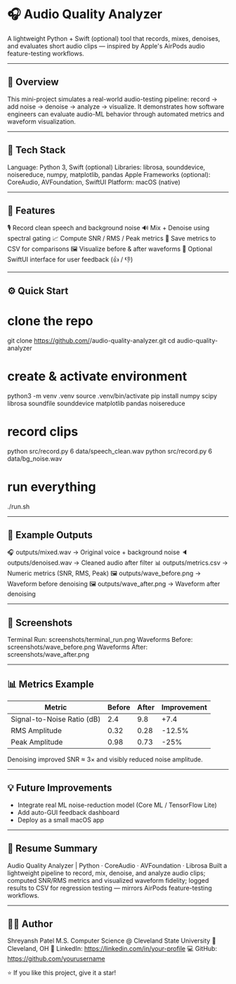 🎧 Audio Quality Analyzer
=====================================
A lightweight Python + Swift (optional) tool that records, mixes, denoises, and evaluates short audio clips — inspired by Apple's AirPods audio feature-testing workflows.

-------------------------------------
🚀 Overview
-------------------------------------
This mini-project simulates a real-world audio-testing pipeline:
record → add noise → denoise → analyze → visualize.
It demonstrates how software engineers can evaluate audio-ML behavior through automated metrics and waveform visualization.

-------------------------------------
🧠 Tech Stack
-------------------------------------
Language: Python 3, Swift (optional)
Libraries: librosa, sounddevice, noisereduce, numpy, matplotlib, pandas
Apple Frameworks (optional): CoreAudio, AVFoundation, SwiftUI
Platform: macOS (native)

-------------------------------------
🧩 Features
-------------------------------------
🎙 Record clean speech and background noise
🔊 Mix + Denoise using spectral gating
📈 Compute SNR / RMS / Peak metrics
🧾 Save metrics to CSV for comparisons
🖼 Visualize before & after waveforms
💬 Optional SwiftUI interface for user feedback (👍 / 👎)

-------------------------------------
⚙️ Quick Start
-------------------------------------
# clone the repo
git clone https://github.com/<yourusername>/audio-quality-analyzer.git
cd audio-quality-analyzer

# create & activate environment
python3 -m venv .venv
source .venv/bin/activate
pip install numpy scipy librosa soundfile sounddevice matplotlib pandas noisereduce

# record clips
python src/record.py 6 data/speech_clean.wav
python src/record.py 6 data/bg_noise.wav

# run everything
./run.sh

-------------------------------------
🧪 Example Outputs
-------------------------------------
🎧 outputs/mixed.wav          → Original voice + background noise
🔈 outputs/denoised.wav       → Cleaned audio after filter
📊 outputs/metrics.csv        → Numeric metrics (SNR, RMS, Peak)
🖼 outputs/wave_before.png    → Waveform before denoising
🖼 outputs/wave_after.png     → Waveform after denoising

-------------------------------------
📸 Screenshots
-------------------------------------
Terminal Run: screenshots/terminal_run.png
Waveforms Before: screenshots/wave_before.png
Waveforms After:  screenshots/wave_after.png

-------------------------------------
📊 Metrics Example
-------------------------------------
Metric                    | Before | After | Improvement
---------------------------|---------|--------|-------------
Signal-to-Noise Ratio (dB) | 2.4     | 9.8    | +7.4
RMS Amplitude              | 0.32    | 0.28   | -12.5%
Peak Amplitude             | 0.98    | 0.73   | -25%

Denoising improved SNR ≈ 3× and visibly reduced noise amplitude.

-------------------------------------
💡 Future Improvements
-------------------------------------
- Integrate real ML noise-reduction model (Core ML / TensorFlow Lite)
- Add auto-GUI feedback dashboard
- Deploy as a small macOS app

-------------------------------------
🧾 Resume Summary
-------------------------------------
Audio Quality Analyzer | Python · CoreAudio · AVFoundation · Librosa
Built a lightweight pipeline to record, mix, denoise, and analyze audio clips; computed SNR/RMS metrics and visualized waveform fidelity; logged results to CSV for regression testing — mirrors AirPods feature-testing workflows.

-------------------------------------
👨‍💻 Author
-------------------------------------
Shreyansh Patel
M.S. Computer Science @ Cleveland State University
📍 Cleveland, OH
💼 LinkedIn: https://linkedin.com/in/your-profile
💻 GitHub:   https://github.com/yourusername

⭐ If you like this project, give it a star!

